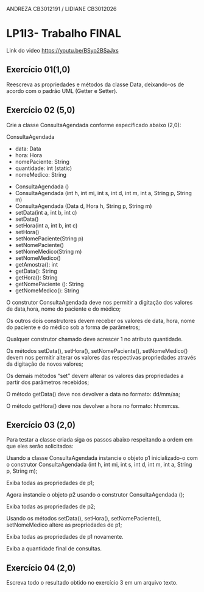 ANDREZA CB3012191    /   LIDIANE CB3012026 


<h1>LP1I3- Trabalho FINAL</h1>

Link do video https://youtu.be/BSyo2BSaJxs


<h2>Exercício 01(1,0)</h2>

Reescreva as propriedades e métodos da classe Data, deixando-os de acordo com o padrão UML (Getter e Setter).

<h2>Exercício 02 (5,0)</h2>

Crie a classe ConsultaAgendada conforme especificado abaixo (2,0):

ConsultaAgendada

- data: Data
- hora: Hora
- nomePaciente: String
- quantidade: int (static)
- nomeMedico: String
+ ConsultaAgendada ()
+ ConsultaAgendada (int h, int mi, int s, int d, int m, int a, String p,
String m)
+ ConsultaAgendada (Data d, Hora h, String p, String m)
+ setData(int a, int b, int c)
+ setData()
+ setHora(int a, int b, int c)
+ setHora()
+ setNomePaciente(String p)
+ setNomePaciente()
+ setNomeMedico(String m)
+ setNomeMedico()
+ getAmostra(): int
+ getData(): String
+ getHora(): String
+ getNomePaciente (): String
+ getNomeMedico(): String

O construtor ConsultaAgendada deve nos permitir a digitação dos valores de data,hora, nome do paciente e do médico;

Os outros dois construtores devem receber os valores de data, hora, nome do paciente e do médico sob a forma de parâmetros;

Qualquer construtor chamado deve acrescer 1 no atributo quantidade.

Os métodos setData(), setHora(), setNomePaciente(), setNomeMedico() devem nos permitir alterar os valores das respectivas propriedades através da digitação de novos valores;

Os demais métodos “set” devem alterar os valores das propriedades a partir dos parâmetros recebidos;

O método getData() deve nos devolver a data no formato: dd/mm/aa;

O método getHora() deve nos devolver a hora no formato: hh:mm:ss.

<h2>Exercício 03 (2,0) </h2>

Para testar a classe criada siga os passos abaixo respeitando a ordem em que eles serão solicitados:

Usando a classe ConsultaAgendada instancie o objeto p1 inicializado-o com o construtor ConsultaAgendada (int h, int mi, int s, int d, int m, int a, String p, String m);

 Exiba todas as propriedades de p1;

Agora instancie o objeto p2 usando o construtor ConsultaAgendada ();

 Exiba todas as propriedades de p2;

 Usando os métodos setData(), setHora(), setNomePaciente(), setNomeMedico altere
as propriedades de p1;

 Exiba todas as propriedades de p1 novamente.

Exiba a quantidade final de consultas.

<h2>Exercício 04 (2,0)</h2>

Escreva todo o resultado obtido no exercício 3 em um arquivo texto.